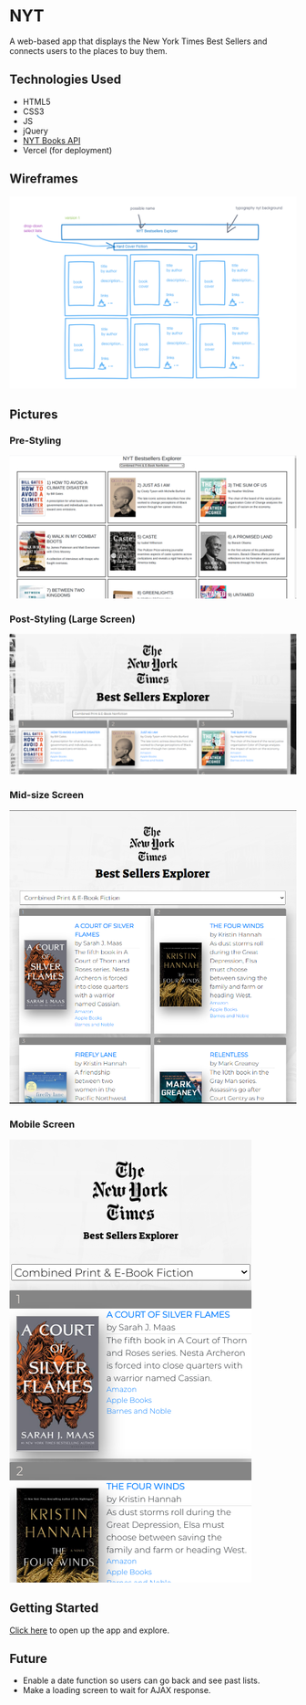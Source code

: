 # NYT

A web-based app that displays the New York Times Best Sellers and connects users to the places to buy them.

## Technologies Used
- HTML5
- CSS3
- JS
- jQuery
- [NYT Books API](https://developer.nytimes.com/docs/books-product/1/overview/)
- Vercel (for deployment)

##  Wireframes 

![wireframev1](./img/wireframev1.png)

## Pictures

### Pre-Styling

![Pre-Style](./img/Pre-Style.png)

### Post-Styling (Large Screen)

![Post-Style](./img/Post-Style.png)

### Mid-size Screen

![Mid-Size](./img/mid-size.png)

### Mobile Screen

![Mobile](./img/mobile.png)

## Getting Started 

[Click here](https://nyt-bs-explorer.vercel.app/) to open up the app and explore.

## Future 

- Enable a date function so users can go back and see past lists.
- Make a loading screen to wait for AJAX response.
